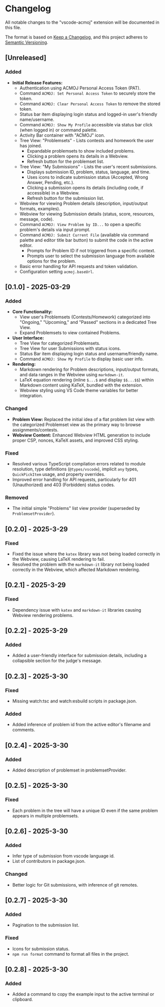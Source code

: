 # Changelog

All notable changes to the "vscode-acmoj" extension will be documented in this file.

The format is based on [Keep a Changelog](https://keepachangelog.com/en/1.0.0/),
and this project adheres to [Semantic Versioning](https://semver.org/spec/v2.0.0.html).

## [Unreleased]

### Added

*   **Initial Release Features:**
    *   Authentication using ACMOJ Personal Access Token (PAT).
    *   Command `ACMOJ: Set Personal Access Token` to securely store the token.
    *   Command `ACMOJ: Clear Personal Access Token` to remove the stored token.
    *   Status bar item displaying login status and logged-in user's friendly name/username.
    *   Command `ACMOJ: Show My Profile` accessible via status bar click (when logged in) or command palette.
    *   Activity Bar container with "ACMOJ" icon.
    *   Tree View: "Problemsets" - Lists contests and homework the user has joined.
        *   Expandable problemsets to show included problems.
        *   Clicking a problem opens its details in a Webview.
        *   Refresh button for the problemset list.
    *   Tree View: "My Submissions" - Lists the user's recent submissions.
        *   Displays submission ID, problem, status, language, and time.
        *   Uses icons to indicate submission status (Accepted, Wrong Answer, Pending, etc.).
        *   Clicking a submission opens its details (including code, if accessible) in a Webview.
        *   Refresh button for the submission list.
    *   Webview for viewing Problem details (description, input/output formats, examples).
    *   Webview for viewing Submission details (status, score, resources, message, code).
    *   Command `ACMOJ: View Problem by ID...` to open a specific problem's details via input prompt.
    *   Command `ACMOJ: Submit Current File` (available via command palette and editor title bar button) to submit the code in the active editor.
        *   Prompts for Problem ID if not triggered from a specific context.
        *   Prompts user to select the submission language from available options for the problem.
    *   Basic error handling for API requests and token validation.
    *   Configuration setting `acmoj.baseUrl`.

## [0.1.0] - 2025-03-29

### Added

*   **Core Functionality:**
    *   View user's Problemsets (Contests/Homework) categorized into "Ongoing," "Upcoming," and "Passed" sections in a dedicated Tree View.
    *   Expand Problemsets to view contained Problems.
*   **User Interface:**
    *   Tree View for categorized Problemsets.
    *   Tree View for user Submissions with status icons.
    *   Status Bar item displaying login status and username/friendly name.
    *   Command `ACMOJ: Show My Profile` to display basic user info.
*   **Rendering:**
    *   Markdown rendering for Problem descriptions, input/output formats, and data ranges in the Webview using `markdown-it`.
    *   LaTeX equation rendering (inline `$...$` and display `$$...$$`) within Markdown content using KaTeX, bundled with the extension.
    *   Webview styling using VS Code theme variables for better integration.

### Changed

*   **Problem View:** Replaced the initial idea of a flat problem list view with the categorized Problemset view as the primary way to browse assignments/contests.
*   **Webview Content:** Enhanced Webview HTML generation to include proper CSP, nonces, KaTeX assets, and improved CSS styling.

### Fixed

*   Resolved various TypeScript compilation errors related to module resolution, type definitions (`@types/vscode`), implicit `any` types, `QuickPickItem` usage, and property overrides.
*   Improved error handling for API requests, particularly for 401 (Unauthorized) and 403 (Forbidden) status codes.

### Removed

*   The initial simple "Problems" list view provider (superseded by `ProblemsetProvider`).

## [0.2.0] - 2025-3-29

### Fixed

*   Fixed the issue where the `katex` library was not being loaded correctly in the Webview, causing LaTeX rendering to fail.
*   Resolved the problem with the `markdown-it` library not being loaded correctly in the Webview, which affected Markdown rendering.

## [0.2.1] - 2025-3-29

### Fixed

*   Dependency issue with `katex` and `markdown-it` libraries causing Webview rendering problems.

## [0.2.2] - 2025-3-29

### Added

*   Added a user-friendly interface for submission details, including a collapsible section for the judge's message.

## [0.2.3] - 2025-3-30

### Fixed

*   Missing watch:tsc and watch:esbuild scripts in package.json.

### Added

*   Added inference of problem id from the active editor's filename and comments.

## [0.2.4] - 2025-3-30

### Added

*   Added description of problemset in problemsetProvider.

## [0.2.5] - 2025-3-30

### Fixed

*   Each problem in the tree will have a unique ID even if the same problem appears in multiple problemsets.

## [0.2.6] - 2025-3-30

### Added

*   Infer type of submission from vscode language id.
*   List of contributors in package.json.

### Changed

*   Better logic for Git submissions, with inference of git remotes.

## [0.2.7] - 2025-3-30

### Added

*   Pagination to the submission list.

### Fixed

*   Icons for submission status.
*   `npm run format` command to format all files in the project.

## [0.2.8] - 2025-3-30

### Added

*   Added a command to copy the example input to the active terminal or clipboard.